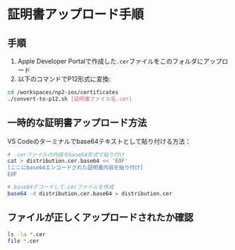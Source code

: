 # 証明書アップロード手順

## 手順
1. Apple Developer Portalで作成した`.cer`ファイルをこのフォルダにアップロード
2. 以下のコマンドでP12形式に変換:

```bash
cd /workspaces/np2-ios/certificates
./convert-to-p12.sh [証明書ファイル名.cer]
```

## 一時的な証明書アップロード方法

VS Codeのターミナルでbase64テキストとして貼り付ける方法：

```bash
# .cerファイルの内容をbase64形式で貼り付け
cat > distribution.cer.base64 << 'EOF'
[ここにbase64エンコードされた証明書内容を貼り付け]
EOF

# base64デコードして.cerファイルを作成
base64 -d distribution.cer.base64 > distribution.cer
```

## ファイルが正しくアップロードされたか確認
```bash
ls -la *.cer
file *.cer
```